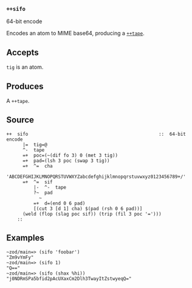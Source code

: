 ### `++sifo`

64-bit encode

Encodes an atom to MIME base64, producing a [`++tape`]().

Accepts
-------

`tig` is an atom.

Produces
--------

A `++tape`.

Source
------

    ++  sifo                                                ::  64-bit encode
          |=  tig=@
          ^-  tape
          =+  poc=(~(dif fo 3) 0 (met 3 tig))
          =+  pad=(lsh 3 poc (swap 3 tig))
          =+  ^=  cha
          'ABCDEFGHIJKLMNOPQRSTUVWXYZabcdefghijklmnopqrstuvwxyz0123456789+/'
          =+  ^=  sif
              |-  ^-  tape
              ?~  pad
                ~
              =+  d=(end 0 6 pad)
              [(cut 3 [d 1] cha) $(pad (rsh 0 6 pad))]
          (weld (flop (slag poc sif)) (trip (fil 3 poc '=')))
        ::

Examples
--------

    ~zod/main=> (sifo 'foobar')
    "Zm9vYmFy"
    ~zod/main=> (sifo 1)
    "Q=="
    ~zod/main=> (sifo (shax %hi))
    "j0NDRmSPa5bfid2pAcUXaxCm2Dlh3TwayItZstwyeqQ="


